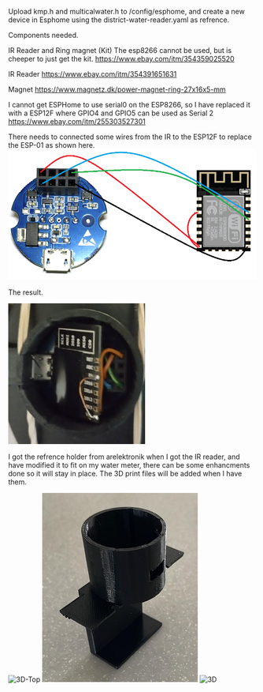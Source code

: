 Upload kmp.h and multicalwater.h to /config/esphome, and create a new device in Esphome using the district-water-reader.yaml as refrence.

Components needed.

IR Reader and Ring magnet (Kit)
The esp8266 cannot be used, but is cheeper to just get the kit. https://www.ebay.com/itm/354359025520

IR Reader
https://www.ebay.com/itm/354391651631

Magnet
https://www.magnetz.dk/power-magnet-ring-27x16x5-mm


I cannot get ESPHome to use serial0 on the ESP8266, so I have replaced it with a ESP12F where GPIO4 and GPIO5 can be used as Serial 2
https://www.ebay.com/itm/255303527301



There needs to connected some wires from the IR to the ESP12F to replace the ESP-01 as shown here.
![Esp12f-IR](https://raw.githubusercontent.com/SysAdminDk/EspHome/main/IR%20-%20Heating%20Meter%20Reader/images/Esp12f-IR.png?raw=true)


The result.

![Esp12f-InPlace](https://raw.githubusercontent.com/SysAdminDk/EspHome/main/IR%20-%20Heating%20Meter%20Reader/images/ESP12-in-place.PNG?raw=true)



I got the refrence holder from arelektronik when I got the IR reader, and have modified it to fit on my water meter, there can be some enhancments done so it will stay in place.
The 3D print files will be added when I have them.



![3D-Top](https://raw.githubusercontent.com/SysAdminDk/EspHome/main/IR%20-%20Heating%20Meter%20Reader/images/images/holder-print-top.jpg?raw=true)
![3D-Front](https://raw.githubusercontent.com/SysAdminDk/EspHome/main/IR%20-%20Heating%20Meter%20Reader/images/holder-print-front.jpg)
![3D](https://raw.githubusercontent.com/SysAdminDk/EspHome/main/IR%20-%20Heating%20Meter%20Reader/images/images/holder-print.png?raw=true)
